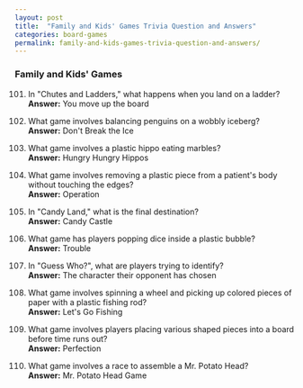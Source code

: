 ```yaml
---
layout: post
title:  "Family and Kids' Games Trivia Question and Answers"
categories: board-games
permalink: family-and-kids-games-trivia-question-and-answers/
---
```


### Family and Kids' Games
101. In "Chutes and Ladders," what happens when you land on a ladder?  
    **Answer:** You move up the board

102. What game involves balancing penguins on a wobbly iceberg?  
    **Answer:** Don't Break the Ice

103. What game involves a plastic hippo eating marbles?  
    **Answer:** Hungry Hungry Hippos

104. What game involves removing a plastic piece from a patient's body without touching the edges?  
    **Answer:** Operation

105. In "Candy Land," what is the final destination?  
    **Answer:** Candy Castle

106. What game has players popping dice inside a plastic bubble?  
    **Answer:** Trouble

107. In "Guess Who?", what are players trying to identify?  
    **Answer:** The character their opponent has chosen

108. What game involves spinning a wheel and picking up colored pieces of paper with a plastic fishing rod?  
    **Answer:** Let's Go Fishing

109. What game involves players placing various shaped pieces into a board before time runs out?  
    **Answer:** Perfection

110. What game involves a race to assemble a Mr. Potato Head?  
    **Answer:** Mr. Potato Head Game
